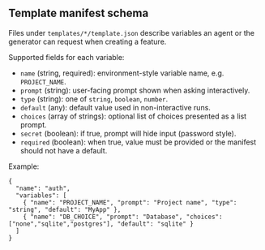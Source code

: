 Template manifest schema
------------------------

Files under `templates/*/template.json` describe variables an agent or the generator can request when creating a feature.

Supported fields for each variable:
- `name` (string, required): environment-style variable name, e.g. `PROJECT_NAME`.
- `prompt` (string): user-facing prompt shown when asking interactively.
- `type` (string): one of `string`, `boolean`, `number`.
- `default` (any): default value used in non-interactive runs.
- `choices` (array of strings): optional list of choices presented as a list prompt.
- `secret` (boolean): if true, prompt will hide input (password style).
- `required` (boolean): when true, value must be provided or the manifest should not have a default.

Example:

```
{
  "name": "auth",
  "variables": [
    { "name": "PROJECT_NAME", "prompt": "Project name", "type": "string", "default": "MyApp" },
    { "name": "DB_CHOICE", "prompt": "Database", "choices": ["none","sqlite","postgres"], "default": "sqlite" }
  ]
}
```
